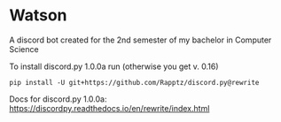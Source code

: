 # Watson

A discord bot created for the 2nd semester of my bachelor in Computer Science

To install discord.py 1.0.0a run (otherwise you get v. 0.16)

```
pip install -U git+https://github.com/Rapptz/discord.py@rewrite
```

Docs for discord.py 1.0.0a: https://discordpy.readthedocs.io/en/rewrite/index.html
